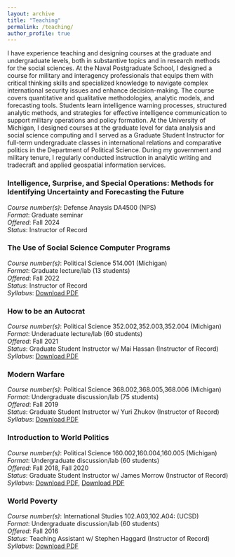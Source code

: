 ```yaml
---
layout: archive
title: "Teaching"
permalink: /teaching/
author_profile: true
---
```


I have experience teaching and designing courses at the graduate and undergraduate levels, both in substantive topics and in research methods for the social sciences. At the Naval Postgraduate School, I designed a course for military and interagency professionals that equips them with critical thinking skills and specialized knowledge to navigate complex international security issues and enhance decision-making. The course covers quantitative and qualitative methodologies, analytic models, and forecasting tools. Students learn intelligence warning processes, structured analytic methods, and strategies for effective intelligence communication to support military operations and policy formation. At the University of Michigan, I designed courses at the graduate level for data analysis and social science computing and I served as a Graduate Student Instructor for full-term undergraduate classes in international relations and comparative politics in the Department of Political Science. During my government and military tenure, I regularly conducted instruction in analytic writing and tradecraft and applied geospatial information services.

### Intelligence, Surprise, and Special Operations: Methods for Identifying Uncertainty and Forecasting the Future 

*Course number(s)*: Defense Anaysis DA4500 (NPS)  
*Format*: Graduate seminar    
*Offered*: Fall 2024  
*Status*: Instructor of Record

### The Use of Social Science Computer Programs

*Course number(s)*: Political Science 514.001 (Michigan)  
*Format*: Graduate lecture/lab (13 students)    
*Offered*: Fall 2022  
*Status*: Instructor of Record  
*Syllabus*: [Download PDF](/files/PS514_Syllabus_FA22.pdf)

### How to be an Autocrat

*Course number(s)*: Political Science 352.002,352.003,352.004 (Michigan)  
*Format*: Underaduate lecture/lab (60 students)   
*Offered*: Fall 2021   
*Status*: Graduate Student Instructor w/ Mai Hassan (Instructor of Record)  
*Syllabus*: [Download PDF](/files/PS352_Syllabus_FA21.pdf)  

### Modern Warfare

*Course number(s)*: Political Science 368.002,368.005,368.006 (Michigan)  
*Format*: Undergraduate discussion/lab (75 students)   
*Offered*: Fall 2019  
*Status*: Graduate Student Instructor w/ Yuri Zhukov (Instructor of Record)  
*Syllabus*: [Download PDF](/files/PS368_Syllabus_FA19.pdf)

### Introduction to World Politics

*Course number(s)*: Political Science 160.002,160.004,160.005 (Michigan)  
*Format*: Undergraduate discussion/lab (60 students)   
*Offered*: Fall 2018, Fall 2020  
*Status*: Graduate Student Instructor w/ James Morrow (Instructor of Record)  
*Syllabus*: [Download PDF](/files/PS160_Syllabus_FA18.pdf), [Download PDF](/files/PS160_Syllabus_FA20.pdf)

### World Poverty

*Course number(s)*: International Studies 102.A03,102.A04: (UCSD)  
*Format*: Undergraduate discussion/lab (60 students)   
*Offered*: Fall 2016  
*Status*: Teaching Assistant w/ Stephen Haggard (Instructor of Record)
*Syllabus*: [Download PDF](/files/INTL102_Syllabus_FA16.pdf)  
